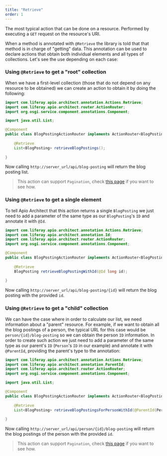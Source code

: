 ```yaml
---
title: "Retrieve"
order: 1
---
```


The most typical action that can be done on a resource. Performed by executing a `GET` request on the resource's URI. 

When a method is annotated with `@Retrieve` the library is told that that method is in charge of "getting" data. This annotation can be used to declare actions that obtain both individual elements and all types of collections. Let's see the use depending on each case:

### Using `@Retrieve` to get a "root" collection

When we have a first-level collection (those that do not depend on any resource to be obtained) we can create an action to obtain it by doing the following:

```java
import com.liferay.apio.architect.annotation.Actions.Retrieve;
import com.liferay.apio.architect.router.ActionRouter;
import org.osgi.service.component.annotations.Component;

import java.util.List;

@Component
public class BlogPostingActionRouter implements ActionRouter<BlogPosting> {
    
    @Retrieve
    List<BlogPosting> retrieveBlogPostings();
    
}
```

Now calling `http://server_url/api/blog-posting` will return the blog posting list. 

> This action can support `Pagination`, check [this page](/docs/introduction/features/collections-pagination.html) if you want to see how.

### Using `@Retrieve` to get a single element

To tell Apio Architect that this action returns a single `BlogPosting` we just need to add a parameter of the same type as our `BlogPosting`'s `ID` and annotate it with `@Id`.

```java
import com.liferay.apio.architect.annotation.Actions.Retrieve;
import com.liferay.apio.architect.annotation.Id;
import com.liferay.apio.architect.router.ActionRouter;
import org.osgi.service.component.annotations.Component;

@Component
public class BlogPostingActionRouter implements ActionRouter<BlogPosting> {
    
    @Retrieve
    BlogPosting retrieveBlogPostingWithId(@Id long id);
    
}
```

Now calling `http://server_url/api/blog-posting/{id}` will return the blog posting with the provided `id`. 

### Using `@Retrieve` to get a "child" collection

We can have the case where in order to calculate our list, we need information about a "parent" resource. For example, if we want to obtain all the blog postings of a person, the typical URL for this case would be `person/{id}/blog-posting` so we can obtain the person `ID` information. In order to create such action we just need to add a parameter of the same type as our parent's `ID` (`Person`'s `ID` in our example) and annotate it with `@ParentId`, providing the parent's type to the annotation:

```java
import com.liferay.apio.architect.annotation.Actions.Retrieve;
import com.liferay.apio.architect.annotation.ParentId;
import com.liferay.apio.architect.router.ActionRouter;
import org.osgi.service.component.annotations.Component;

import java.util.List;

@Component
public class BlogPostingActionRouter implements ActionRouter<BlogPosting> {
    
    @Retrieve
    List<BlogPosting> retrieveBlogPostingsForPersonWithId(@ParentId(Person.class) String id);
    
}
```

Now calling `http://server_url/api/person/{id}/blog-posting` will return the blog postings of the person with the provided `id`. 

> This action can support `Pagination`, check [this page](/docs/introduction/features/collections-pagination.html) if you want to see how.